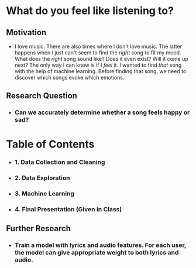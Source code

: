 
# What do you feel like listening to?

## Motivation
- I love music. There are also times where I don't love music. The latter happens when I just can't seem to find the *right* song to fit my mood. 
What does the *right* song sound like? Does it even exist? Will it come up next? The only way I can know is if I *feel* it. I wanted to find *that* song with the help of machine learning. 
Before finding that song, we need to discover which songs evoke which emotions.

## Research Question
- ### Can we accurately determine whether a song feels happy or sad? 

# Table of Contents
- ### 1. Data Collection and Cleaning
- ### 2. Data Exploration
- ### 3. Machine Learning
- ### 4. Final Presentation (Given in Class)

## Further Research
- ### Train a model with lyrics and audio features. For each user, the model can give appropriate weight to both lyrics and audio. 
